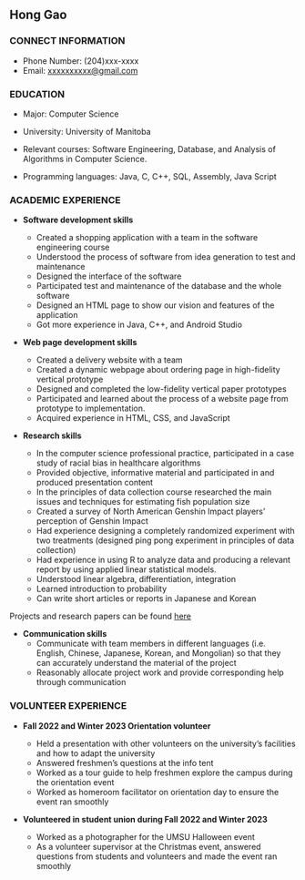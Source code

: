 ## Hong Gao 

### CONNECT INFORMATION
- Phone Number: (204)xxx-xxxx 
- Email: xxxxxxxxxx@gmail.com

### EDUCATION 
- Major: Computer Science
- University: University of Manitoba
- Relevant courses: Software Engineering, Database, and Analysis of Algorithms in Computer Science. 

- Programming languages: Java, C, C++, SQL, Assembly, Java Script

### ACADEMIC EXPERIENCE
- **Software development skills**
    - Created a shopping application with a team in the software engineering course 
    - Understood the process of software from idea generation to test and maintenance 
    - Designed the interface of the software 
    - Participated test and maintenance of the database and the whole software
    - Designed an HTML page to show our vision and features of the application
    - Got more experience in Java, C++, and Android Studio

- **Web page development skills**
    - Created a delivery website with a team 
    - Created a dynamic webpage about ordering page in high-fidelity vertical prototype
    - Designed and completed the low-fidelity vertical paper prototypes 
    - Participated and learned about the process of a website page from prototype to implementation.
    - Acquired experience in HTML, CSS, and JavaScript

- **Research skills**
    - In the computer science professional practice, participated in a case study of racial bias in healthcare algorithms
    - Provided objective, informative material and participated in and produced presentation content
    - In the principles of data collection course researched the main issues and techniques for estimating fish population size 
    - Created a survey of North American Genshin Impact players’ perception of Genshin Impact 
    - Had experience designing a completely randomized experiment with two treatments (designed ping pong experiment in principles of data collection)
    - Had experience in using R to analyze data and producing a relevant report by using applied linear statistical models.
    - Understood linear algebra, differentiation, integration 
    - Learned introduction to probability
    - Can write short articles or reports in Japanese and Korean

Projects and research papers can be found [here][link]

[link]: http://github.com/dinokana/projects-I-did

- **Communication skills**
    - Communicate with team members in different languages (i.e. English, Chinese, Japanese, Korean, and Mongolian) so that they can accurately understand the material of the project
    - Reasonably allocate project work and provide corresponding help through communication

### VOLUNTEER EXPERIENCE
- **Fall 2022 and Winter 2023 Orientation volunteer**
    - Held a presentation with other volunteers on the university’s facilities and how to adapt the university 
    - Answered freshmen’s questions at the info tent
    - Worked as a tour guide to help freshmen explore the campus during the orientation event 
    - Worked as homeroom facilitator on orientation day to ensure the event ran smoothly 

- **Volunteered in student union during Fall 2022 and Winter 2023**
    - Worked as a photographer for the UMSU Halloween event 
    - As a volunteer supervisor at the Christmas event, answered questions from students and volunteers and made the event ran smoothly
